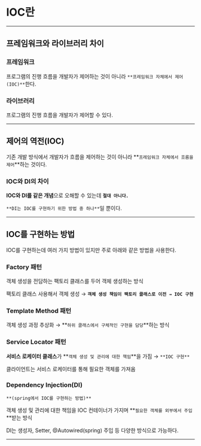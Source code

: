 # IOC란
---

## 프레임워크와 라이브러리 차이

### 프레임워크

프로그램의 진행 흐름을 개발자가 제어하는 것이 아니라 `**프레임워크 자체에서 제어(IOC)**`한다.

### 라이브러리

프로그램의 진행 흐름을 개발자가 제어할 수 있다.

---

## 제어의 역전(IOC)

기존 개발 방식에서 개발자가 흐름을 제어하는 것이 아니라 **`프레임워크 자체에서 흐름을 제어`**하는 것이다.

### IOC와 DI의 차이

**IOC와 DI를 같은 개념**으로 오해할 수 있는데 **`절대 아니다.`** 

`**DI는 IOC를 구현하기 위한 방법 중 하나**`일 뿐이다.

---

## IOC를 구현하는 방법

IOC를 구현하는데 여러 가지 방법이 있지만 주로 아래와 같은 방법을 사용한다.

### Factory 패턴

객체 생성을 전담하는 팩토리 클래스를 두어 객체 생성하는 방식

팩토리 클래스 사용해서 객체 생성 → **`객체 생성 책임이 팩토리 클래스로 이전 → IOC 구현`**

### Template Method 패턴

객체 생성 과정 추상화 → **`하위 클래스에서 구체적인 구현을 담당`**하는 방식

### Service Locator 패턴

**서비스 로케이터 클래스**가 **`객체 생성 및 관리에 대한 책임`**을 가짐 → `**IOC 구현**`

클라이언트는 서비스 로케이터를 통해 필요한 객체를 가져옴

### Dependency Injection(DI)

`**(spring에서 IOC를 구현하는 방법)**`

객체 생성 및 관리에 대한 책임을 IOC 컨테이너가 가지며 **`필요한 객체를 외부에서 주입`**받는 방식

DI는 생성자, Setter, @Autowired(spring) 주입 등 다양한 방식으로 가능하다.

---